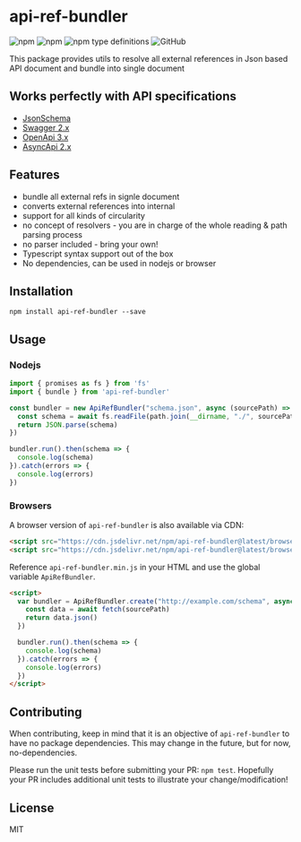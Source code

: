 # api-ref-bundler
<img alt="npm" src="https://img.shields.io/npm/v/api-ref-bundler"> <img alt="npm" src="https://img.shields.io/npm/dm/api-ref-bundler?label=npm"> <img alt="npm type definitions" src="https://img.shields.io/npm/types/api-ref-bundler"> <img alt="GitHub" src="https://img.shields.io/github/license/udamir/api-ref-bundler">

This package provides utils to resolve all external references in Json based API document and bundle into single document

## Works perfectly with API specifications

- [JsonSchema](https://json-schema.org/draft/2020-12/json-schema-core.html)
- [Swagger 2.x](https://github.com/swagger-api/swagger-spec/blob/master/versions/2.0.md)
- [OpenApi 3.x](https://github.com/OAI/OpenAPI-Specification/blob/main/versions/3.0.3.md)
- [AsyncApi 2.x](https://www.asyncapi.com/docs/specifications/v2.4.0)

## Features
- bundle all external refs in signle document
- converts external references into internal
- support for all kinds of circularity
- no concept of resolvers - you are in charge of the whole reading & path parsing process
- no parser included - bring your own!
- Typescript syntax support out of the box
- No dependencies, can be used in nodejs or browser

## Installation
```SH
npm install api-ref-bundler --save
```

## Usage

### Nodejs
```ts
import { promises as fs } from 'fs'
import { bundle } from 'api-ref-bundler'

const bundler = new ApiRefBundler("schema.json", async (sourcePath) => {
  const schema = await fs.readFile(path.join(__dirname, "./", sourcePath), "utf8")
  return JSON.parse(schema)      
})

bundler.run().then(schema => {
  console.log(schema)
}).catch(errors => {
  console.log(errors)
})
```

### Browsers

A browser version of `api-ref-bundler` is also available via CDN:
```html
<script src="https://cdn.jsdelivr.net/npm/api-ref-bundler@latest/browser/api-ref-bundler.es.js"></script>
<script src="https://cdn.jsdelivr.net/npm/api-ref-bundler@latest/browser/api-ref-bundler.umd.js"></script>
```

Reference `api-ref-bundler.min.js` in your HTML and use the global variable `ApiRefBundler`.
```HTML
<script>
  var bundler = ApiRefBundler.create("http://example.com/schema", async (sourcePath) => {
    const data = await fetch(sourcePath)
    return data.json()
  })

  bundler.run().then(schema => {
    console.log(schema)
  }).catch(errors => {
    console.log(errors)
  })  
</script>
```

## Contributing
When contributing, keep in mind that it is an objective of `api-ref-bundler` to have no package dependencies. This may change in the future, but for now, no-dependencies.

Please run the unit tests before submitting your PR: `npm test`. Hopefully your PR includes additional unit tests to illustrate your change/modification!

## License

MIT
